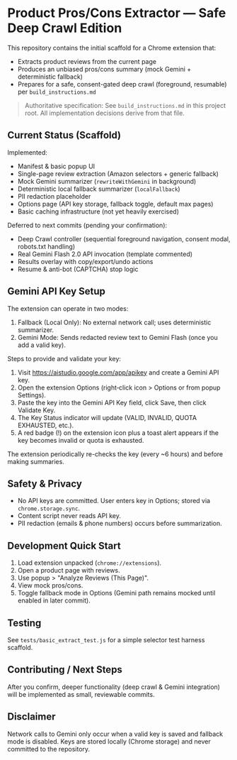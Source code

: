 # Product Pros/Cons Extractor — Safe Deep Crawl Edition

This repository contains the initial scaffold for a Chrome extension that:

- Extracts product reviews from the current page
- Produces an unbiased pros/cons summary (mock Gemini + deterministic fallback)
- Prepares for a safe, consent-gated deep crawl (foreground, resumable) per `build_instructions.md`

> Authoritative specification: See `build_instructions.md` in this project root. All implementation decisions derive from that file.

## Current Status (Scaffold)

Implemented:

- Manifest & basic popup UI
- Single-page review extraction (Amazon selectors + generic fallback)
- Mock Gemini summarizer (`rewriteWithGemini` in background)
- Deterministic local fallback summarizer (`localFallback`)
- PII redaction placeholder
- Options page (API key storage, fallback toggle, default max pages)
- Basic caching infrastructure (not yet heavily exercised)

Deferred to next commits (pending your confirmation):

- Deep Crawl controller (sequential foreground navigation, consent modal, robots.txt handling)
- Real Gemini Flash 2.0 API invocation (template commented)
- Results overlay with copy/export/undo actions
- Resume & anti-bot (CAPTCHA) stop logic

## Gemini API Key Setup

The extension can operate in two modes:

1. Fallback (Local Only): No external network call; uses deterministic summarizer.
2. Gemini Mode: Sends redacted review text to Gemini Flash (once you add a valid key).

Steps to provide and validate your key:

1. Visit <https://aistudio.google.com/app/apikey> and create a Gemini API key.
2. Open the extension Options (right‑click icon > Options or from popup Settings).
3. Paste the key into the Gemini API Key field, click Save, then click Validate Key.
4. The Key Status indicator will update (VALID, INVALID, QUOTA EXHAUSTED, etc.).
5. A red badge (!) on the extension icon plus a toast alert appears if the key becomes invalid or quota is exhausted.

The extension periodically re-checks the key (every ~6 hours) and before making summaries.

## Safety & Privacy

- No API keys are committed. User enters key in Options; stored via `chrome.storage.sync`.
- Content script never reads API key.
- PII redaction (emails & phone numbers) occurs before summarization.

## Development Quick Start

1. Load extension unpacked (`chrome://extensions`).
2. Open a product page with reviews.
3. Use popup > "Analyze Reviews (This Page)".
4. View mock pros/cons.
5. Toggle fallback mode in Options (Gemini path remains mocked until enabled in later commit).

## Testing

See `tests/basic_extract_test.js` for a simple selector test harness scaffold.

## Contributing / Next Steps

After you confirm, deeper functionality (deep crawl & Gemini integration) will be implemented as small, reviewable commits.

## Disclaimer

Network calls to Gemini only occur when a valid key is saved and fallback mode is disabled. Keys are stored locally (Chrome storage) and never committed to the repository.

